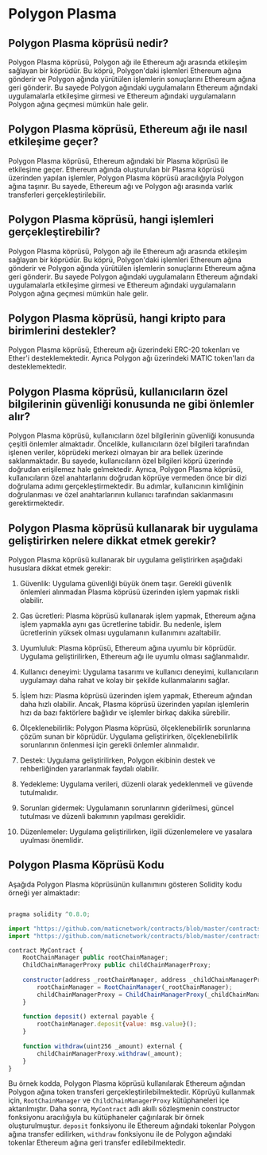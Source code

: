 # Polygon Plasma

## Polygon Plasma köprüsü nedir?

Polygon Plasma köprüsü, Polygon ağı ile Ethereum ağı arasında etkileşim sağlayan bir köprüdür. Bu köprü, Polygon'daki işlemleri Ethereum ağına gönderir ve Polygon ağında yürütülen işlemlerin sonuçlarını Ethereum ağına geri gönderir. Bu sayede Polygon ağındaki uygulamaların Ethereum ağındaki uygulamalarla etkileşime girmesi ve Ethereum ağındaki uygulamaların Polygon ağına geçmesi mümkün hale gelir.

## Polygon Plasma köprüsü, Ethereum ağı ile nasıl etkileşime geçer?

Polygon Plasma köprüsü, Ethereum ağındaki bir Plasma köprüsü ile etkileşime geçer. Ethereum ağında oluşturulan bir Plasma köprüsü üzerinden yapılan işlemler, Polygon Plasma köprüsü aracılığıyla Polygon ağına taşınır. Bu sayede, Ethereum ağı ve Polygon ağı arasında varlık transferleri gerçekleştirilebilir.

## Polygon Plasma köprüsü, hangi işlemleri gerçekleştirebilir?

Polygon Plasma köprüsü, Polygon ağı ile Ethereum ağı arasında etkileşim sağlayan bir köprüdür. Bu köprü, Polygon'daki işlemleri Ethereum ağına gönderir ve Polygon ağında yürütülen işlemlerin sonuçlarını Ethereum ağına geri gönderir. Bu sayede Polygon ağındaki uygulamaların Ethereum ağındaki uygulamalarla etkileşime girmesi ve Ethereum ağındaki uygulamaların Polygon ağına geçmesi mümkün hale gelir.

## Polygon Plasma köprüsü, hangi kripto para birimlerini destekler?

Polygon Plasma köprüsü, Ethereum ağı üzerindeki ERC-20 tokenları ve Ether'i desteklemektedir. Ayrıca Polygon ağı üzerindeki MATIC token'ları da desteklemektedir.

## Polygon Plasma köprüsü, kullanıcıların özel bilgilerinin güvenliği konusunda ne gibi önlemler alır?

Polygon Plasma köprüsü, kullanıcıların özel bilgilerinin güvenliği konusunda çeşitli önlemler almaktadır. Öncelikle, kullanıcıların özel bilgileri tarafından işlenen veriler, köprüdeki merkezi olmayan bir ara bellek üzerinde saklanmaktadır. Bu sayede, kullanıcıların özel bilgileri köprü üzerinde doğrudan erişilemez hale gelmektedir. Ayrıca, Polygon Plasma köprüsü, kullanıcıların özel anahtarlarını doğrudan köprüye vermeden önce bir dizi doğrulama adımı gerçekleştirmektedir. Bu adımlar, kullanıcının kimliğinin doğrulanması ve özel anahtarlarının kullanıcı tarafından saklanmasını gerektirmektedir.

## Polygon Plasma köprüsü kullanarak bir uygulama geliştirirken nelere dikkat etmek gerekir?

Polygon Plasma köprüsü kullanarak bir uygulama geliştirirken aşağıdaki hususlara dikkat etmek gerekir:

1.  Güvenlik: Uygulama güvenliği büyük önem taşır. Gerekli güvenlik önlemleri alınmadan Plasma köprüsü üzerinden işlem yapmak riskli olabilir.
    
2.  Gas ücretleri: Plasma köprüsü kullanarak işlem yapmak, Ethereum ağına işlem yapmakla aynı gas ücretlerine tabidir. Bu nedenle, işlem ücretlerinin yüksek olması uygulamanın kullanımını azaltabilir.
    
3.  Uyumluluk: Plasma köprüsü, Ethereum ağına uyumlu bir köprüdür. Uygulama geliştirilirken, Ethereum ağı ile uyumlu olması sağlanmalıdır.
    
4.  Kullanıcı deneyimi: Uygulama tasarımı ve kullanıcı deneyimi, kullanıcıların uygulamayı daha rahat ve kolay bir şekilde kullanmalarını sağlar.
    
5.  İşlem hızı: Plasma köprüsü üzerinden işlem yapmak, Ethereum ağından daha hızlı olabilir. Ancak, Plasma köprüsü üzerinden yapılan işlemlerin hızı da bazı faktörlere bağlıdır ve işlemler birkaç dakika sürebilir.
    
6.  Ölçeklenebilirlik: Polygon Plasma köprüsü, ölçeklenebilirlik sorunlarına çözüm sunan bir köprüdür. Uygulama geliştirirken, ölçeklenebilirlik sorunlarının önlenmesi için gerekli önlemler alınmalıdır.
    
7.  Destek: Uygulama geliştirilirken, Polygon ekibinin destek ve rehberliğinden yararlanmak faydalı olabilir.
    
8.  Yedekleme: Uygulama verileri, düzenli olarak yedeklenmeli ve güvende tutulmalıdır.
    
9.  Sorunları gidermek: Uygulamanın sorunlarının giderilmesi, güncel tutulması ve düzenli bakımının yapılması gereklidir.
    
10.  Düzenlemeler: Uygulama geliştirilirken, ilgili düzenlemelere ve yasalara uyulması önemlidir.


## Polygon Plasma Köprüsü Kodu

Aşağıda Polygon Plasma köprüsünün kullanımını gösteren Solidity kodu örneği yer almaktadır:

```javascript

pragma solidity ^0.8.0;

import "https://github.com/maticnetwork/contracts/blob/master/contracts/root/RootChainManager.sol";
import "https://github.com/maticnetwork/contracts/blob/master/contracts/child/ChildChainManagerProxy.sol";

contract MyContract {
    RootChainManager public rootChainManager;
    ChildChainManagerProxy public childChainManagerProxy;
    
    constructor(address _rootChainManager, address _childChainManagerProxy) {
        rootChainManager = RootChainManager(_rootChainManager);
        childChainManagerProxy = ChildChainManagerProxy(_childChainManagerProxy);
    }
    
    function deposit() external payable {
        rootChainManager.deposit{value: msg.value}();
    }
    
    function withdraw(uint256 _amount) external {
        childChainManagerProxy.withdraw(_amount);
    }
}

```

Bu örnek kodda, Polygon Plasma köprüsü kullanılarak Ethereum ağından Polygon ağına token transferi gerçekleştirilebilmektedir. Köprüyü kullanmak için, `RootChainManager` ve `ChildChainManagerProxy` kütüphaneleri içe aktarılmıştır. Daha sonra, `MyContract` adlı akıllı sözleşmenin constructor fonksiyonu aracılığıyla bu kütüphaneler çağırılarak bir örnek oluşturulmuştur. `deposit` fonksiyonu ile Ethereum ağındaki tokenlar Polygon ağına transfer edilirken, `withdraw` fonksiyonu ile de Polygon ağındaki tokenlar Ethereum ağına geri transfer edilebilmektedir.